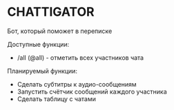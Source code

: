 # CHATTIGATOR
Бот, который поможет в переписке

Доступные функции:
- /all (@all) - отметить всех участников чата

Планируемый функции:
- Сделать субтитры к аудио-сообщениям
- Запустить счётчик сообщений каждого участника
- Сделать таблицу с чатами
